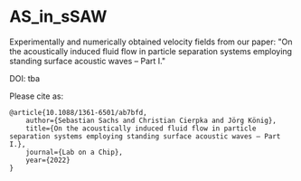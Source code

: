 # AS_in_sSAW

Experimentally and numerically obtained velocity fields from our paper: "On the acoustically induced fluid flow in particle separation systems employing standing surface acoustic waves – Part I."

DOI: tba

Please cite as:
```
@article{10.1088/1361-6501/ab7bfd, 
	author={Sebastian Sachs and Christian Cierpka and Jörg König}, 
	title={On the acoustically induced fluid flow in particle separation systems employing standing surface acoustic waves – Part I.},
	journal={Lab on a Chip},
	year={2022}
}
```
